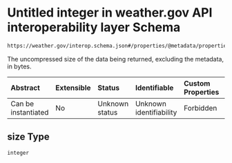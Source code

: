 # Untitled integer in weather.gov API interoperability layer Schema

```txt
https://weather.gov/interop.schema.json#/properties/@metadata/properties/size
```

The uncompressed size of the data being returned, excluding the metadata, in bytes.

| Abstract            | Extensible | Status         | Identifiable            | Custom Properties | Additional Properties | Access Restrictions | Defined In                                                                                                 |
| :------------------ | :--------- | :------------- | :---------------------- | :---------------- | :-------------------- | :------------------ | :--------------------------------------------------------------------------------------------------------- |
| Can be instantiated | No         | Unknown status | Unknown identifiability | Forbidden         | Allowed               | none                | [interop-layer.schema.json\*](../../../api-interop-layer/interop-layer.schema.json "open original schema") |

## size Type

`integer`
